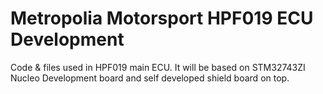 # Metropolia Motorsport HPF019 ECU Development

Code & files used in HPF019 main ECU. It will be based on STM32743ZI Nucleo Development board and self developed shield board on top.
